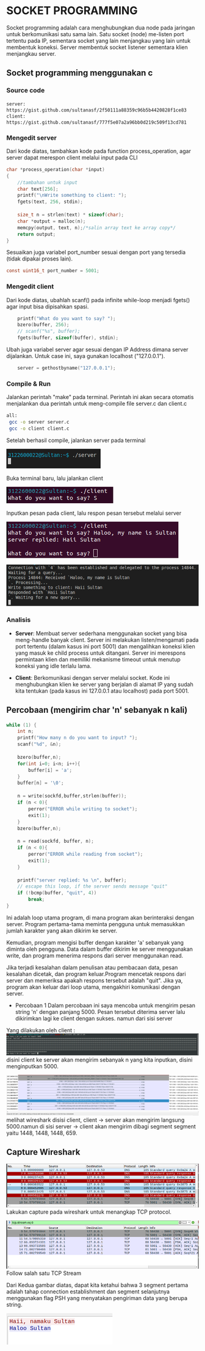 # SOCKET PROGRAMMING

Socket programming adalah cara menghubungkan dua node pada jaringan untuk berkomunikasi satu sama lain. Satu socket (node) me-listen port tertentu pada IP, sementara socket yang lain menjangkau yang lain untuk membentuk koneksi. Server membentuk socket listener sementara klien menjangkau server.

## Socket programming menggunakan c

### Source code

```text
server: https://gist.github.com/sultanasf/2f50111a88359c96b5b4420828f1ce83
client: https://gist.github.com/sultanasf/777f5e07a2a96bb0d219c509f13cd781
```

### Mengedit server

Dari kode diatas, tambahkan kode pada function process_operation, agar server dapat merespon client melalui input pada CLI

```c
char *process_operation(char *input)
{
    //tambahan untuk input
    char text[256];
    printf("\nWrite something to client: ");
    fgets(text, 256, stdin);

    size_t n = strlen(text) * sizeof(char);
    char *output = malloc(n);
    memcpy(output, text, n);/*salin array text ke array copy*/
    return output;
}
```

Sesuaikan juga variabel port_number sesuai dengan port yang tersedia (tidak dipakai proses lain).

```c
const uint16_t port_number = 5001;
```

### Mengedit client

Dari kode diatas, ubahlah scanf() pada infinite while-loop menjadi fgets() agar input bisa dipisahkan spasi.

```c
    printf("What do you want to say? ");
    bzero(buffer, 256);
    // scanf("%s", buffer);
    fgets(buffer, sizeof(buffer), stdin);
```

Ubah juga variabel server agar sesuai dengan IP Address dimana server dijalankan. Untuk case ini, saya gunakan localhost ("127.0.0.1").

```c
    server = gethostbyname("127.0.0.1");
```

### Compile & Run

Jalankan perintah "make" pada terminal. Perintah ini akan secara otomatis menjalankan dua perintah untuk meng-compile file server.c dan client.c

```bash
all:
 gcc -o server server.c
 gcc -o client client.c
```

Setelah berhasil compile, jalankan server pada terminal

![Server init](./assets/serverInit.png)

Buka terminal baru, lalu jalankan client

![Client init](./assets/clientInit.png)

Inputkan pesan pada client, lalu respon pesan tersebut melalui server

![Client msg](./assets/image.png)

![Server msg](./assets/image-1.png)

### Analisis

- __Server__:
Membuat server sederhana menggunakan socket yang bisa meng-handle banyak client. Server ini melakukan listen/mengamati pada port tertentu (dalam kasus ini port 5001) dan mengalihkan koneksi klien yang masuk ke child process untuk ditangani. Server ini merespons permintaan klien dan memiliki mekanisme timeout untuk menutup koneksi yang idle terlalu lama.

- __Client__:
Berkomunikasi dengan server melalui socket. Kode ini menghubungkan klien ke server yang berjalan di alamat IP yang sudah kita tentukan (pada kasus ini 127.0.0.1 atau localhost) pada port 5001.

## Percobaan (mengirim char 'n' sebanyak n kali)

```c
while (1) {
    int n;
    printf("How many n do you want to input? ");
    scanf("%d", &n);

    bzero(buffer,n);
    for(int i=0; i<n; i++){
        buffer[i] = 'a';
    }
    buffer[n] = '\0';
    
    n = write(sockfd,buffer,strlen(buffer));
    if (n < 0){
        perror("ERROR while writing to socket");
        exit(1);
    }
    bzero(buffer,n);

    n = read(sockfd, buffer, n);
    if (n < 0){
        perror("ERROR while reading from socket");
        exit(1);
    }

    printf("server replied: %s \n", buffer);
    // escape this loop, if the server sends message "quit"
    if (!bcmp(buffer, "quit", 4))
        break;
}
```

Ini adalah loop utama program, di mana program akan berinteraksi dengan server. Program pertama-tama meminta pengguna untuk memasukkan jumlah karakter yang akan dikirim ke server.

Kemudian, program mengisi buffer dengan karakter 'a' sebanyak yang diminta oleh pengguna. Data dalam buffer dikirim ke server menggunakan write, dan program menerima respons dari server menggunakan read.

Jika terjadi kesalahan dalam penulisan atau pembacaan data, pesan kesalahan dicetak, dan program keluar.Program mencetak respons dari server dan memeriksa apakah respons tersebut adalah "quit". Jika ya, program akan keluar dari loop utama, mengakhiri komunikasi dengan server.

- Percobaan 1
Dalam percobaan ini saya mencoba untuk mengirim pesan string 'n' dengan panjang 5000. Pesan tersebut diterima server lalu dikirimkan lagi ke client dengan sukses. namun dari sisi server

Yang dilakukan oleh client :
<img src="./assets/terminaluntilN.png">
disini client ke server akan mengirim sebanyak n yang kita inputkan, disini menginputkan 5000.

<img src="./assets/untilN.png">
melihat wireshark disisi client, client -> server akan mengirim langsung 5000.namun di sisi server -> client akan mengirim dibagi segment segment yaitu 1448, 1448, 1448, 659.

## Capture Wireshark

![Alt text](./assets/image-2.png)
Lakukan capture pada wireshark untuk menangkap TCP protocol.

![Alt text](./assets/image-3.png)
Follow salah satu TCP Stream

Dari Kedua gambar diatas, dapat kita ketahui bahwa 3 segment pertama adalah tahap connection establishment dan segment selanjutnya menggunakan flag PSH yang menyatakan pengiriman data yang berupa string.

![Alt text](./assets/image-4.png)